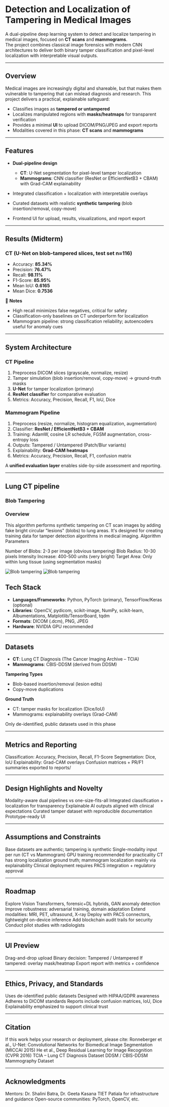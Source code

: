# Detection and Localization of Tampering in Medical Images

A dual-pipeline deep learning system to detect and localize tampering in medical images, focused on **CT scans** and **mammograms**.  
The project combines classical image forensics with modern CNN architectures to deliver both binary tamper classification and pixel-level localization with interpretable visual outputs.

---

## Overview
Medical images are increasingly digital and shareable, but that makes them vulnerable to tampering that can mislead diagnosis and research. This project delivers a practical, explainable safeguard:

-  Classifies images as **tampered or untampered**  
-  Localizes manipulated regions with **masks/heatmaps** for transparent verification  
-  Provides a minimal **UI** to upload DICOM/PNG/JPEG and export reports  
-  Modalities covered in this phase: **CT scans** and **mammograms**  

---

## Features
- **Dual-pipeline design**  
  - **CT**: U-Net segmentation for pixel-level tamper localization  
  - **Mammograms**: CNN classifier (ResNet or EfficientNetB3 + CBAM) with Grad-CAM explainability  

- Integrated classification + localization with interpretable overlays  
- Curated datasets with realistic **synthetic tampering** (blob insertion/removal, copy-move)  
- Frontend UI for upload, results, visualizations, and report export  

---

## Results (Midterm)

### CT (U-Net on blob-tampered slices, test set n≈116)
- Accuracy: **85.34%**  
- Precision: **76.47%**  
- Recall: **98.11%**  
- F1-Score: **85.95%**  
- Mean IoU: **0.6165**  
- Mean Dice: **0.7536**

🔹 **Notes**  
- High recall minimizes false negatives, critical for safety  
- Classification-only baselines on CT underperform for localization  
- Mammogram pipeline: strong classification reliability; autoencoders useful for anomaly cues  

---

## System Architecture
### CT Pipeline
1. Preprocess DICOM slices (grayscale, normalize, resize)  
2. Tamper simulation (blob insertion/removal, copy-move) → ground-truth masks  
3. **U-Net** for tamper localization (primary)  
4. **ResNet classifier** for comparative evaluation  
5. Metrics: Accuracy, Precision, Recall, F1, IoU, Dice  

### Mammogram Pipeline
1. Preprocess (resize, normalize, histogram equalization, augmentation)  
2. Classifier: **ResNet / EfficientNetB3 + CBAM**  
3. Training: AdamW, cosine LR schedule, FGSM augmentation, cross-entropy loss  
4. Outputs: Tampered / Untampered (Patch/Blur variants)  
5. Explainability: **Grad-CAM heatmaps**  
6. Metrics: Accuracy, Precision, Recall, F1, confusion matrix  

A **unified evaluation layer** enables side-by-side assessment and reporting.  

---

## Lung CT pipeline

### Blob Tampering 

### Overview

This algorithm performs synthetic tampering on CT scan images by adding fake bright circular "lesions" (blobs) to lung areas. It's designed for creating training data for tamper detection algorithms in medical imaging.
Algorithm Parameters

Number of Blobs: 2-3 per image (obvious tampering)
Blob Radius: 10-30 pixels
Intensity Increase: 400-500 units (very bright)
Target Area: Only within lung tissue (using segmentation masks)

![Blob tampering](Blob_Tamper_flowchart.png)
![Blob tampering](Blob_tamper.png)


## Tech Stack
- **Languages/Frameworks**: Python, PyTorch (primary), TensorFlow/Keras (optional)  
- **Libraries**: OpenCV, pydicom, scikit-image, NumPy, scikit-learn, Albumentations, Matplotlib/TensorBoard, tqdm  
- **Formats**: DICOM (.dcm), PNG, JPEG  
- **Hardware**: NVIDIA GPU recommended  

---

## Datasets
- **CT**: Lung CT Diagnosis (The Cancer Imaging Archive – TCIA)  
- **Mammograms**: CBIS-DDSM (derived from DDSM)  

**Tampering Types**  
- Blob-based insertion/removal (lesion edits)  
- Copy-move duplications  

**Ground Truth**  
- CT: tamper masks for localization (Dice/IoU)  
- Mammograms: explainability overlays (Grad-CAM)  

Only de-identified, public datasets used in this phase  

---

## Metrics and Reporting

Classification: Accuracy, Precision, Recall, F1-Score
Segmentation: Dice, IoU
Explainability: Grad-CAM overlays
Confusion matrices + PR/F1 summaries exported to reports/

--- 

## Design Highlights and Novelty

Modality-aware dual pipelines vs one-size-fits-all
Integrated classification + localization for transparency
Explainable AI outputs aligned with clinical expectations
Curated tamper dataset with reproducible documentation
Prototype-ready UI

---

## Assumptions and Constraints

Base datasets are authentic; tampering is synthetic
Single-modality input per run (CT vs Mammogram)
GPU training recommended for practicality
CT has strong localization ground truth; mammogram localization mainly via explainability
Clinical deployment requires PACS integration + regulatory approval

---

## Roadmap

Explore Vision Transformers, forensic+DL hybrids, GAN anomaly detection
Improve robustness: adversarial training, domain adaptation
Extend modalities: MRI, PET, ultrasound, X-ray
Deploy with PACS connectors, lightweight on-device inference
Add blockchain audit trails for security
Conduct pilot studies with radiologists

---

## UI Preview

Drag-and-drop upload
Binary decision: Tampered / Untampered
If tampered: overlay mask/heatmap
Export report with metrics + confidence

---

## Ethics, Privacy, and Standards

Uses de-identified public datasets
Designed with HIPAA/GDPR awareness
Adheres to DICOM standards
Reports include confusion matrices, IoU, Dice
Explainability emphasized to support clinical trust

---

## Citation

If this work helps your research or deployment, please cite:
Ronneberger et al., U-Net: Convolutional Networks for Biomedical Image Segmentation (MICCAI 2015)
He et al., Deep Residual Learning for Image Recognition (CVPR 2016)
TCIA – Lung CT Diagnosis Dataset
DDSM / CBIS-DDSM Mammography Dataset

---

## Acknowledgments

Mentors: Dr. Shalini Batra, Dr. Geeta Kasana
TIET Patiala for infrastructure and guidance
Open-source communities: PyTorch, OpenCV, etc.
